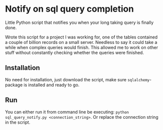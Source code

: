 # Notify on sql query completion
Little Python script that notifies you when your long taking query is finally done.  

Wrote this script for a project I was working for, one of the tables contained a couple of billion records on a small server. Needless to say it could take a while when complex queries would finish. This allowed me to work on other stuff without constantly checking whether the queries were finished.

## Installation
No need for installation, just download the script, make sure `sqlalchemy`-package is installed and ready to go.

## Run
You can either run it from command line be executing: `python sql_query_notify.py <connection_string>`. 
Or replace the connection string in the script.

